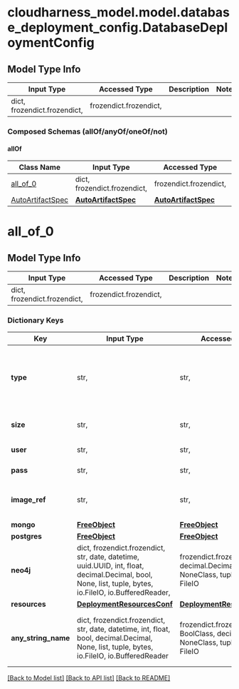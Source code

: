 # cloudharness_model.model.database_deployment_config.DatabaseDeploymentConfig

## Model Type Info
Input Type | Accessed Type | Description | Notes
------------ | ------------- | ------------- | -------------
dict, frozendict.frozendict,  | frozendict.frozendict,  |  | 

### Composed Schemas (allOf/anyOf/oneOf/not)
#### allOf
Class Name | Input Type | Accessed Type | Description | Notes
------------- | ------------- | ------------- | ------------- | -------------
[all_of_0](#all_of_0) | dict, frozendict.frozendict,  | frozendict.frozendict,  |  | 
[AutoArtifactSpec](AutoArtifactSpec.md) | [**AutoArtifactSpec**](AutoArtifactSpec.md) | [**AutoArtifactSpec**](AutoArtifactSpec.md) |  | 

# all_of_0

## Model Type Info
Input Type | Accessed Type | Description | Notes
------------ | ------------- | ------------- | -------------
dict, frozendict.frozendict,  | frozendict.frozendict,  |  | 

### Dictionary Keys
Key | Input Type | Accessed Type | Description | Notes
------------ | ------------- | ------------- | ------------- | -------------
**type** | str,  | str,  | Define the database type.  One of (mongo, postgres, neo4j, sqlite3) | [optional] 
**size** | str,  | str,  | Specify database disk size | [optional] 
**user** | str,  | str,  | database username | [optional] 
**pass** | str,  | str,  | Database password | [optional] 
**image_ref** | str,  | str,  | Used for referencing images from the build | [optional] 
**mongo** | [**FreeObject**](FreeObject.md) | [**FreeObject**](FreeObject.md) |  | [optional] 
**postgres** | [**FreeObject**](FreeObject.md) | [**FreeObject**](FreeObject.md) |  | [optional] 
**neo4j** | dict, frozendict.frozendict, str, date, datetime, uuid.UUID, int, float, decimal.Decimal, bool, None, list, tuple, bytes, io.FileIO, io.BufferedReader,  | frozendict.frozendict, str, decimal.Decimal, BoolClass, NoneClass, tuple, bytes, FileIO | Neo4j database specific configuration | [optional] 
**resources** | [**DeploymentResourcesConf**](DeploymentResourcesConf.md) | [**DeploymentResourcesConf**](DeploymentResourcesConf.md) |  | [optional] 
**any_string_name** | dict, frozendict.frozendict, str, date, datetime, int, float, bool, decimal.Decimal, None, list, tuple, bytes, io.FileIO, io.BufferedReader | frozendict.frozendict, str, BoolClass, decimal.Decimal, NoneClass, tuple, bytes, FileIO | any string name can be used but the value must be the correct type | [optional]

[[Back to Model list]](../../README.md#documentation-for-models) [[Back to API list]](../../README.md#documentation-for-api-endpoints) [[Back to README]](../../README.md)


